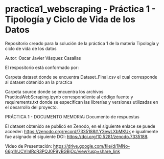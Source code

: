 # practica1_webscraping - Práctica 1 - Tipología y Ciclo de Vida de los Datos
Repositorio creado para la solución de la práctica 1 de la materia Tipología y ciclo de vida de los datos

Autor: Oscar Javier Vásquez Casallas

El respositorio está conformado por:
  
  Carpeta dataset donde se encuentra Dataset_Final.csv el cual corresponde al dataset obtenido an la practica
  
  Carpeta source donde se encuentra los archivos PracticaWebScraping.ipynb correspondiente al código fuente y requirements.txt donde se especifican las librerías y versiones utilizadas en el desarrollo del proyecto.
  
  PRÁCTICA 1 - DOCUMENTO MEMORIA: Documento de respuestas
  
El dataset obtenido se publicó en Zenodo, en el siguiente enlace se puede acceder: https://zenodo.org/record/7335188#.Y3ewLXbMKUk e igualmente fue asignado el siguiente DOI: https://doi.org/10.5281/zenodo.7335188.

Video de Presentación: https://drive.google.com/file/d/1MNo-66p1hUCVInlRcR3PQJ0P9yBGBjOc/view?usp=share_link

